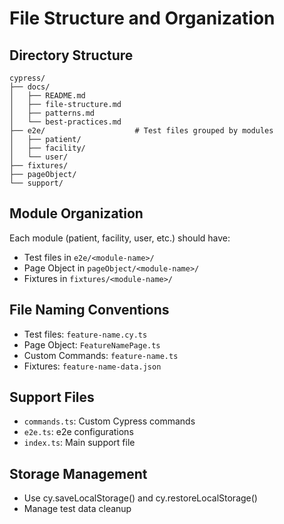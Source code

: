 # File Structure and Organization

## Directory Structure
```
cypress/
├── docs/
│   ├── README.md
│   ├── file-structure.md
│   ├── patterns.md
│   └── best-practices.md
├── e2e/                    # Test files grouped by modules
│   ├── patient/           
│   ├── facility/          
│   └── user/             
├── fixtures/              
├── pageObject/           
└── support/              
```

## Module Organization
Each module (patient, facility, user, etc.) should have:
- Test files in `e2e/<module-name>/`
- Page Object in `pageObject/<module-name>/`
- Fixtures in `fixtures/<module-name>/`

## File Naming Conventions
- Test files: `feature-name.cy.ts`
- Page Object: `FeatureNamePage.ts`
- Custom Commands: `feature-name.ts`
- Fixtures: `feature-name-data.json`

## Support Files
- `commands.ts`: Custom Cypress commands
- `e2e.ts`: e2e configurations
- `index.ts`: Main support file

## Storage Management
- Use cy.saveLocalStorage() and cy.restoreLocalStorage()
- Manage test data cleanup 